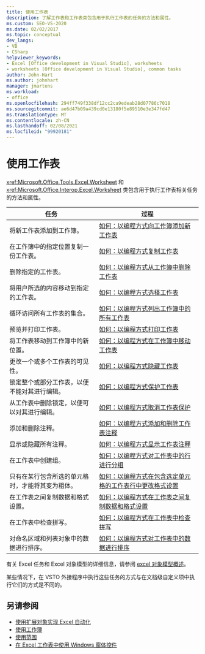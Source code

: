 ```yaml
---
title: 使用工作表
description: 了解工作表和工作表类包含用于执行工作表的任务的方法和属性。
ms.custom: SEO-VS-2020
ms.date: 02/02/2017
ms.topic: conceptual
dev_langs:
- VB
- CSharp
helpviewer_keywords:
- Excel [Office development in Visual Studio], worksheets
- worksheets [Office development in Visual Studio], common tasks
author: John-Hart
ms.author: johnhart
manager: jmartens
ms.workload:
- office
ms.openlocfilehash: 294ff749f338df12cc2ca9edeab28d07786c7018
ms.sourcegitcommit: ae6d47b09a439cd0e13180f5e89510e3e347fd47
ms.translationtype: MT
ms.contentlocale: zh-CN
ms.lasthandoff: 02/08/2021
ms.locfileid: "99920181"
---
```

# <a name="work-with-worksheets"></a>使用工作表
  <xref:Microsoft.Office.Tools.Excel.Worksheet> 和 <xref:Microsoft.Office.Interop.Excel.Worksheet> 类包含用于执行工作表相关任务的方法和属性。

|任务|过程|
|----------|---------------|
|将新工作表添加到工作簿。|[如何：以编程方式向工作簿添加新工作表](../vsto/how-to-programmatically-add-new-worksheets-to-workbooks.md)|
|在工作簿中的指定位置复制一份工作表。|[如何：以编程方式复制工作表](../vsto/how-to-programmatically-copy-worksheets.md)|
|删除指定的工作表。|[如何：以编程方式从工作簿中删除工作表](../vsto/how-to-programmatically-delete-worksheets-from-workbooks.md)|
|将用户所选的内容移动到指定的工作表。|[如何：以编程方式选择工作表](../vsto/how-to-programmatically-select-worksheets.md)|
|循环访问所有工作表的集合。|[如何：以编程方式列出工作簿中的所有工作表](../vsto/how-to-programmatically-list-all-worksheets-in-a-workbook.md)|
|预览并打印工作表。|[如何：以编程方式打印工作表](../vsto/how-to-programmatically-print-worksheets.md)|
|将工作表移动到工作簿中的新位置。|[如何：以编程方式在工作簿中移动工作表](../vsto/how-to-programmatically-move-worksheets-within-workbooks.md)|
|更改一个或多个工作表的可见性。|[如何：以编程方式隐藏工作表](../vsto/how-to-programmatically-hide-worksheets.md)|
|锁定整个或部分工作表，以便不能对其进行编辑。|[如何：以编程方式保护工作表](../vsto/how-to-programmatically-protect-worksheets.md)|
|从工作表中删除锁定，以便可以对其进行编辑。|[如何：以编程方式取消工作表保护](../vsto/how-to-programmatically-remove-protection-from-worksheets.md)|
|添加和删除注释。|[如何：以编程方式添加和删除工作表注释](../vsto/how-to-programmatically-add-and-delete-worksheet-comments.md)|
|显示或隐藏所有注释。|[如何：以编程方式显示工作表注释](../vsto/how-to-programmatically-display-worksheet-comments.md)|
|在工作表中创建组。|[如何：以编程方式对工作表中的行进行分组](../vsto/how-to-programmatically-group-rows-in-a-worksheet.md)|
|只有在某行包含所选的单元格时，才能将其变为粗体。|[如何：以编程方式在包含选定单元格的工作表行中更改格式设置](../vsto/how-to-programmatically-change-formatting-in-worksheet-rows-containing-selected-cells.md)|
|在工作表之间复制数据和格式设置。|[如何：以编程方式在工作表之间复制数据和格式设置](../vsto/how-to-programmatically-copy-data-and-formatting-across-worksheets.md)|
|在工作表中检查拼写。|[如何：以编程方式在工作表中检查拼写](../vsto/how-to-programmatically-check-spelling-in-worksheets.md)|
|对命名区域和列表对象中的数据进行排序。|[如何：以编程方式对工作表中的数据进行排序](../vsto/how-to-programmatically-sort-data-in-worksheets.md)|

 有关 Excel 任务和 Excel 对象模型的详细信息，请参阅 [excel 对象模型概述](../vsto/excel-object-model-overview.md)。

 某些情况下，在 VSTO 外接程序中执行这些任务的方式与在文档级自定义项中执行它们的方式是不同的。

## <a name="see-also"></a>另请参阅
- [使用扩展对象实现 Excel 自动化](../vsto/automating-excel-by-using-extended-objects.md)
- [使用工作簿](../vsto/working-with-workbooks.md)
- [使用范围](../vsto/working-with-ranges.md)
- [在 Excel 工作表中使用 Windows 窗体控件](../vsto/using-windows-forms-controls-on-excel-worksheets.md)
